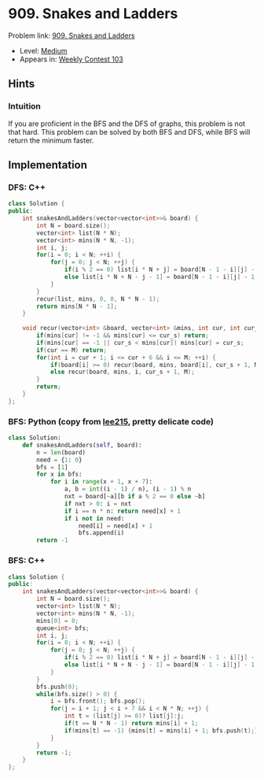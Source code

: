 # 909. Snakes and Ladders

Problem link: [909. Snakes and Ladders](https://leetcode.com/contest/weekly-contest-103/problems/snakes-and-ladders/)

* Level: [Medium](https://leetcode.com/problemset/all/?difficulty=Medium)
* Appears in: [Weekly Contest 103](https://leetcode.com/contest/weekly-contest-103)

## Hints 

### Intuition

If you are proficient in the BFS and the DFS of graphs, this problem is not that hard. This problem can be solved by both BFS and DFS, while BFS will return the minimum faster.

## Implementation

### DFS: C++
```C++
class Solution {
public:
    int snakesAndLadders(vector<vector<int>>& board) {
        int N = board.size();
        vector<int> list(N * N);
        vector<int> mins(N * N, -1);
        int i, j;
        for(i = 0; i < N; ++i) {
            for(j = 0; j < N; ++j) {
                if(i % 2 == 0) list[i * N + j] = board[N - 1 - i][j] - 1;
                else list[i * N + N - j - 1] = board[N - 1 - i][j] - 1;
            }
        }
        recur(list, mins, 0, 0, N * N - 1);
        return mins[N * N - 1];
    }
    
    void recur(vector<int> &board, vector<int> &mins, int cur, int cur_s, int M) {
        if(mins[cur] != -1 && mins[cur] <= cur_s) return; 
        if(mins[cur] == -1 || cur_s < mins[cur]) mins[cur] = cur_s;
        if(cur == M) return;
        for(int i = cur + 1; i <= cur + 6 && i <= M; ++i) {
            if(board[i] >= 0) recur(board, mins, board[i], cur_s + 1, M);
            else recur(board, mins, i, cur_s + 1, M);
        }
        return;
    }
};
```

### BFS: Python (copy from [lee215](https://leetcode.com/problems/snakes-and-ladders/discuss/173378/Diagram-and-BFS), pretty delicate code)

```Python
class Solution:
    def snakesAndLadders(self, board):
        n = len(board)
        need = {1: 0}
        bfs = [1]
        for x in bfs:
            for i in range(x + 1, x + 7):
                a, b = int((i - 1) / n), (i - 1) % n
                nxt = board[~a][b if a % 2 == 0 else ~b]
                if nxt > 0: i = nxt
                if i == n * n: return need[x] + 1
                if i not in need:
                    need[i] = need[x] + 1
                    bfs.append(i)
        return -1 
```

### BFS: C++
```C++
class Solution {
public:
    int snakesAndLadders(vector<vector<int>>& board) {
        int N = board.size();
        vector<int> list(N * N);
        vector<int> mins(N * N, -1);
        mins[0] = 0;
        queue<int> bfs;
        int i, j;
        for(i = 0; i < N; ++i) {
            for(j = 0; j < N; ++j) {
                if(i % 2 == 0) list[i * N + j] = board[N - 1 - i][j] - 1;
                else list[i * N + N - j - 1] = board[N - 1 - i][j] - 1;
            }
        }
        bfs.push(0);
        while(bfs.size() > 0) {
            i = bfs.front(); bfs.pop();
            for(j = i + 1; j < i + 7 && i < N * N; ++j) {
                int t = (list[j] >= 0)? list[j]:j;
                if(t == N * N - 1) return mins[i] + 1;
                if(mins[t] == -1) {mins[t] = mins[i] + 1; bfs.push(t);}
            }
        }
        return -1;
    }
};
```